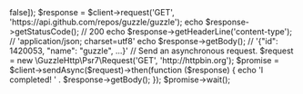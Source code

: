 <?php
include "vendor/autoload.php";

// 此行是为了避免出现证书出错的问题，当然也可以在本地下载证书
// 参照：https://guzzle3.readthedocs.io/http-client/client.html#verify
$client = new \GuzzleHttp\Client(['verify'=>false]);

$response = $client->request('GET', 'https://api.github.com/repos/guzzle/guzzle');

echo $response->getStatusCode(); // 200
echo $response->getHeaderLine('content-type'); // 'application/json; charset=utf8'
echo $response->getBody(); // '{"id": 1420053, "name": "guzzle", ...}'

// Send an asynchronous request.
$request = new \GuzzleHttp\Psr7\Request('GET', 'http://httpbin.org');
$promise = $client->sendAsync($request)->then(function ($response) {
    echo 'I completed! ' . $response->getBody();
});

$promise->wait();

